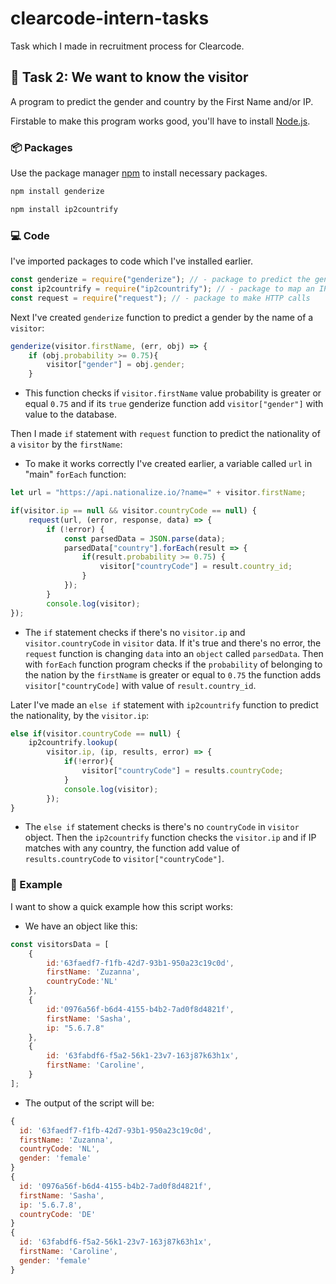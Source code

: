 # clearcode-intern-tasks
Task which I made in recruitment process for Clearcode.

## :page_with_curl: Task 2: We want to know the visitor 

A program to predict the gender and country by the First Name and/or IP.

Firstable to make this program works good, you'll have to install [Node.js](https://nodejs.org/en/download/).

### :package: Packages

Use the package manager [npm](https://www.npmjs.com/) to install necessary packages.

```bash
npm install genderize
```
```bash
npm install ip2countrify
```


### :computer: Code

 I've imported packages to code which I've installed earlier.

```js
const genderize = require("genderize"); // - package to predict the gender of a person given their name
const ip2countrify = require("ip2countrify"); // - package to map an IP to a contry
const request = require("request"); // - package to make HTTP calls
```

 Next I've created ```genderize``` function to predict a gender by the name of a ```visitor```:

```js
genderize(visitor.firstName, (err, obj) => {
    if (obj.probability >= 0.75){
        visitor["gender"] = obj.gender;
    }
```
 * This function checks if ```visitor.firstName``` value probability is greater or equal ```0.75``` and if its ```true``` genderize function add ```visitor["gender"]``` with value to the database.

Then I made ```if``` statement with ```request``` function to predict the nationality of a ```visitor``` by the ```firstName```:

* To make it works correctly I've created earlier, a variable called ```url``` in "main" ```forEach``` function:
```js
let url = "https://api.nationalize.io/?name=" + visitor.firstName;
```

```js
if(visitor.ip == null && visitor.countryCode == null) {
    request(url, (error, response, data) => {
        if (!error) {
            const parsedData = JSON.parse(data);
            parsedData["country"].forEach(result => {
                if(result.probability >= 0.75) {
                    visitor["countryCode"] = result.country_id;
                }
            });
        }
        console.log(visitor);
});
```
* The ```if``` statement checks if there's no ```visitor.ip``` and ```visitor.countryCode``` in ```visitor``` data. If it's true and there's no error, the ```request``` function is changing ```data``` into an ```object``` called ```parsedData```. Then with ```forEach``` function program checks if the ```probability``` of belonging to the nation by the ```firstName``` is greater or equal to ```0.75``` the function adds ```visitor["countryCode]``` with value of ```result.country_id```.

Later I've made an ```else if``` statement with ```ip2countrify``` function to predict the nationality, by the ```visitor.ip```:

```js
else if(visitor.countryCode == null) {
    ip2countrify.lookup(
        visitor.ip, (ip, results, error) => {
            if(!error){
                visitor["countryCode"] = results.countryCode;                        
            }
            console.log(visitor);
        });
}
```

* The ```else if``` statement checks is there's no ```countryCode``` in ```visitor``` object. Then the ```ip2countrify``` function checks the ```visitor.ip``` and if IP matches with any country, the function add value of ```results.countryCode``` to ```visitor["countryCode"]```.


### :gift: Example

I want to show a quick example how this script works:

* We have an object like this:
```js
const visitorsData = [
    {
        id:'63faedf7-f1fb-42d7-93b1-950a23c19c0d',
        firstName: 'Zuzanna',
        countryCode:'NL'
    },
    {
        id:'0976a56f-b6d4-4155-b4b2-7ad0f8d4821f',
        firstName: 'Sasha',
        ip: "5.6.7.8"
    },
    {
        id: '63fabdf6-f5a2-56k1-23v7-163j87k63h1x',
        firstName: 'Caroline',
    }
];
```
* The output of the script will be:

```js
{
  id: '63faedf7-f1fb-42d7-93b1-950a23c19c0d',
  firstName: 'Zuzanna',
  countryCode: 'NL',
  gender: 'female'
}
{
  id: '0976a56f-b6d4-4155-b4b2-7ad0f8d4821f',
  firstName: 'Sasha',
  ip: '5.6.7.8',
  countryCode: 'DE'
}
{
  id: '63fabdf6-f5a2-56k1-23v7-163j87k63h1x',
  firstName: 'Caroline',
  gender: 'female'
}
```

